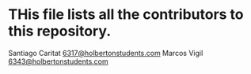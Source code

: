 # THis file lists all the contributors to this repository.

Santiago Caritat <6317@holbertonstudents.com>
Marcos Vigil <6343@holbertonstudents.com>